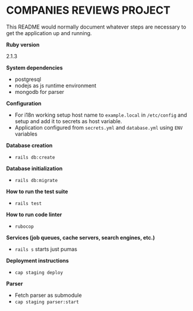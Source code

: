 # COMPANIES REVIEWS PROJECT

This README would normally document whatever steps are necessary to get the
application up and running.

**Ruby version**

2.1.3

**System dependencies**

- postgresql
- nodejs as js runtime environment
- mongodb for parser

**Configuration**

- For i18n working setup host name to `example.local` in `/etc/config` and setup and add it to secrets as host variable.
- Application configured from `secrets.yml` and `database.yml` using `ENV` variables

**Database creation**

 - `rails db:create`

**Database initialization**

- `rails db:migrate`

**How to run the test suite**

- `rails test`

**How to run code linter**

 - `rubocop`

**Services (job queues, cache servers, search engines, etc.)**

 - `rails s` starts just pumas

**Deployment instructions**

 - `cap staging deploy`

**Parser**

- Fetch parser as submodule
- `cap staging parser:start`
